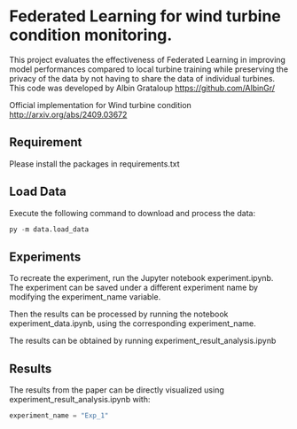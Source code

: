 # Federated Learning for wind turbine condition monitoring. 

This project evaluates the effectiveness of Federated Learning in improving model performances compared to local turbine training while preserving the privacy of the data by not having to share the data of individual turbines. This code was developed by Albin Grataloup https://github.com/AlbinGr/

Official implementation for Wind turbine condition http://arxiv.org/abs/2409.03672
## Requirement 

Please install the packages in requirements.txt

## Load Data

Execute the following command to download and process the data:
``` python
py -m data.load_data
```

## Experiments

To recreate the experiment, run the Jupyter notebook experiment.ipynb. 
The experiment can be saved under a different experiment name by modifying the experiment_name variable. 

Then the results can be processed by running the notebook experiment_data.ipynb, using the corresponding experiment_name. 

The results can be obtained by running experiment_result_analysis.ipynb

## Results

The results from the paper can be directly visualized using experiment_result_analysis.ipynb with:
``` python
experiment_name = "Exp_1"
``` 
